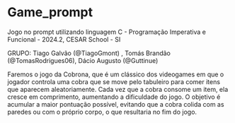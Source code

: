 # Game_prompt
Jogo no prompt utilizando linguagem C - Programação Imperativa e Funcional - 2024.2, CESAR School - SI

GRUPO: Tiago Galvão (@TiagoGmont) , Tomás Brandão (@TomasRodrigues06), Dácio Augusto (@Guttinue)

Faremos o jogo da Cobrona, que é um clássico dos videogames em que o jogador controla uma cobra que se move pelo tabuleiro para comer itens que aparecem aleatoriamente. Cada vez que a cobra consome um item, ela cresce em comprimento, aumentando a dificuldade do jogo. O objetivo é acumular a maior pontuação possível, evitando que a cobra colida com as paredes ou com o próprio corpo, o que resultaria no fim do jogo.
